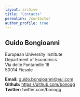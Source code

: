```yaml
---
layout: archive
title: "Contacts"
permalink: /contacts/
author_profile: true
---
```


## Guido Bongioanni  
European University Institute  
Department of Economics  
Via delle Fontanelle 18  
50014 Fiesole  
  
**Email:** guido.bongioanni@eui.com  
**Github:** https://github.com/bonogg  
**Twitter:** twitter.com/bonogg